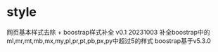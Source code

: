 # style
网页基本样式去除 + boostrap样式补全
v0.1
20231003
补全boostrap中的ml,mr,mt,mb,mx,my,pl,pr,pt,pb,px,py中超过5的样式
boostrap基于v5.3.0
